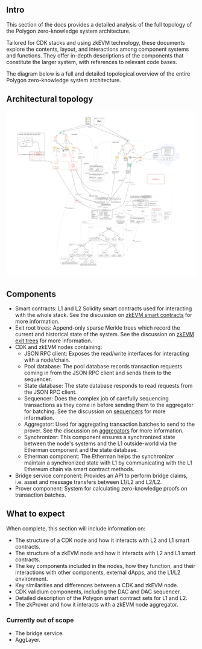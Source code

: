 <!-- https://excalidraw.com/#json=JKZp9QEihifF_B7Z41Dfv,FVNhqQKi9PA1jM0kzUoCsQ" -->

## Intro

This section of the docs provides a detailed analysis of the full topology of the Polygon zero-knowledge system architecture. 

Tailored for CDK stacks and using zkEVM technology, these documents explore the contents, layout, and interactions among component systems and functions. They offer in-depth descriptions of the components that constitute the larger system, with references to relevant code bases.

The diagram below is a full and detailed topological overview of the entire Polygon zero-knowledge system architecture.

## Architectural topology

![Polygon systems topology](../../../img/cdk/high-level-architecture/full-topology.png)

## Components 

- Smart contracts: L1 and L2 Solidity smart contracts used for interacting with the whole stack. See the discussion on [zkEVM smart contracts](../../architecture/protocol/zkevm-bridge/smart-contracts.md) for more information.
- Exit root trees: Append-only sparse Merkle trees which record the current and historical state of the system. See the discussion on [zkEVM exit trees](../../architecture/protocol/zkevm-bridge/exit-tree.md) for more information.
- CDK and zkEVM nodes containing:
    - JSON RPC client: Exposes the read/write interfaces for interacting with a node/chain.
    - Pool database: The pool database records transaction requests coming in from the JSON RPC client and sends them to the sequencer.
    - State database: The state database responds to read requests from the JSON RPC client.
    - Sequencer: Does the complex job of carefully sequencing transactions as they come in before sending them to the aggregator for batching. See the discussion on [sequencers](../../architecture/index.md#sequencer) for more information.
    - Aggregator: Used for aggregating transaction batches to send to the prover. See the discussion on [aggregators](../../architecture/index.md#aggregator) for more information.
    - Synchronizer: This component ensures a synchronized state between the node's systems and the L1 outside-world via the Etherman component and the state database. 
    - Etherman component: The Etherman helps the synchronizer maintain a synchronized state with L1 by communicating with the L1 Ethereum chain via smart contract methods.
- Bridge service component: Provides an API to perform bridge claims, i.e. asset and message transfers between L1/L2 and L2/L2.
- Prover component: System for calculating zero-knowledge proofs on transaction batches.

## What to expect

When complete, this section will include information on: 

- The structure of a CDK node and how it interacts with L2 and L1 smart contracts.
- The structure of a zkEVM node and how it interacts with L2 and L1 smart contracts.
- The key components included in the nodes, how they function, and their interactions with other components, external dApps, and the L1/L2 environment.
- Key similarities and differences between a CDK and zkEVM node.
- CDK validium components, including the DAC and DAC sequencer.
- Detailed description of the Polygon smart contract sets for L1 and L2.
- The zkProver and how it interacts with a zkEVM node aggregator.

### Currently out of scope

- The bridge service.
- AggLayer.
